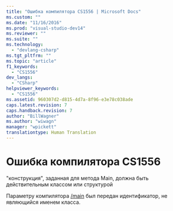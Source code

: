 ```yaml
---
title: "Ошибка компилятора CS1556 | Microsoft Docs"
ms.custom: ""
ms.date: "11/16/2016"
ms.prod: "visual-studio-dev14"
ms.reviewer: ""
ms.suite: ""
ms.technology: 
  - "devlang-csharp"
ms.tgt_pltfrm: ""
ms.topic: "article"
f1_keywords: 
  - "CS1556"
dev_langs: 
  - "CSharp"
helpviewer_keywords: 
  - "CS1556"
ms.assetid: 960307d2-d815-4d7a-8f96-e3e78c038ade
caps.latest.revision: 7
caps.handback.revision: 7
author: "BillWagner"
ms.author: "wiwagn"
manager: "wpickett"
translationtype: Human Translation
---
```

# Ошибка компилятора CS1556
"конструкция", заданная для метода Main, должна быть действительным классом или структурой  
  
 Параметру компилятора [\/main](../../csharp/language-reference/compiler-options/main-compiler-option.md) был передан идентификатор, не являющийся именем класса.